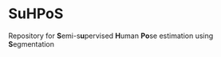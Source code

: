 # SuHPoS
Repository for **S**emi-s**u**pervised **H**uman **Po**se estimation using **S**egmentation
